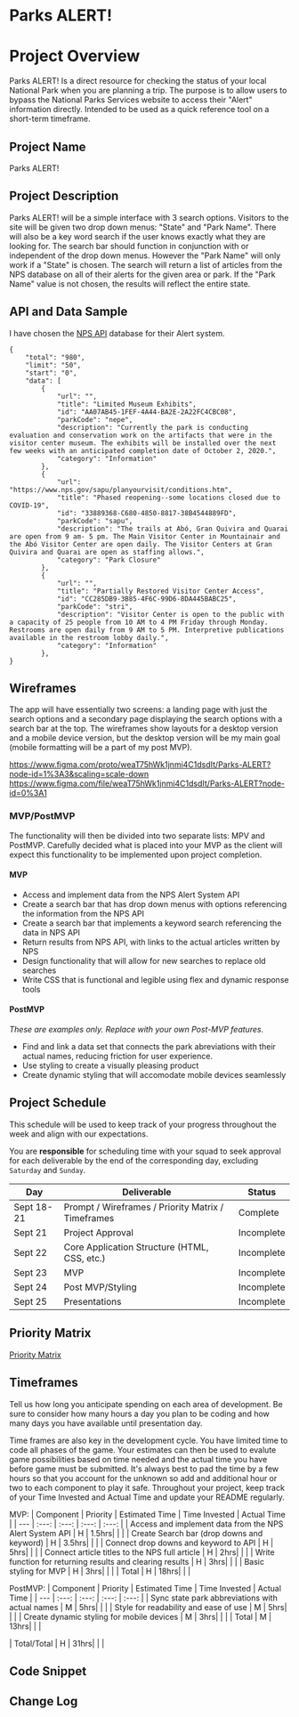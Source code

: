 # Parks ALERT!

# Project Overview

Parks ALERT! Is a direct resource for checking the status of your local National Park when you are planning a trip. The purpose is to allow users to bypass the National Parks Services website to access their "Alert" information directly. Intended to be used as a quick reference tool on a short-term timeframe.

## Project Name

Parks ALERT!

## Project Description

Parks ALERT! will be a simple interface with 3 search options. Visitors to the site will be given two drop down menus: "State" and "Park Name". There will also be a key word search if the user knows exactly what they are looking for. The search bar should function in conjunction with or independent of the drop down menus. However the "Park Name" will only work if a "State" is chosen. The search will return a list of articles from the NPS database on all of their alerts for the given area or park. If the "Park Name" value is not chosen, the results will reflect the entire state. 


## API and Data Sample

I have chosen the [NPS API](https://developer.nps.gov/api/v1/alerts?stateCode=&api_key=h8NDokUnuZXPqh77nLY0qfs7oRjNuYXJvhq3dbqG) database for their Alert system.

```
{
    "total": "980",
    "limit": "50",
    "start": "0",
    "data": [
        {
            "url": "",
            "title": "Limited Museum Exhibits",
            "id": "AA07AB45-1FEF-4A44-BA2E-2A22FC4CBC08",
            "parkCode": "nepe",
            "description": "Currently the park is conducting evaluation and conservation work on the artifacts that were in the visitor center museum. The exhibits will be installed over the next few weeks with an anticipated completion date of October 2, 2020.",
            "category": "Information"
        },
        {
            "url": "https://www.nps.gov/sapu/planyourvisit/conditions.htm",
            "title": "Phased reopening--some locations closed due to COVID-19",
            "id": "33889368-C680-4850-8817-38B4544889FD",
            "parkCode": "sapu",
            "description": "The trails at Abó, Gran Quivira and Quarai are open from 9 am- 5 pm. The Main Visitor Center in Mountainair and the Abó Visitor Center are open daily. The Visitor Centers at Gran Quivira and Quarai are open as staffing allows.",
            "category": "Park Closure"
        },
        {
            "url": "",
            "title": "Partially Restored Visitor Center Access",
            "id": "CC285DB9-3B85-4F6C-99D6-8DA445BABC25",
            "parkCode": "stri",
            "description": "Visitor Center is open to the public with a capacity of 25 people from 10 AM to 4 PM Friday through Monday. Restrooms are open daily from 9 AM to 5 PM. Interpretive publications available in the restroom lobby daily.",
            "category": "Information"
        },
}
```

## Wireframes

The app will have essentially two screens: a landing page with just the search options and a secondary page displaying the search options with a search bar at the top. The wireframes show layouts for a desktop version and a mobile device version, but the desktop version will be my main goal (mobile formatting will be a part of my post MVP).

https://www.figma.com/proto/weaT75hWk1jnmi4C1dsdIt/Parks-ALERT?node-id=1%3A3&scaling=scale-down
https://www.figma.com/file/weaT75hWk1jnmi4C1dsdIt/Parks-ALERT?node-id=0%3A1

### MVP/PostMVP

The functionality will then be divided into two separate lists: MPV and PostMVP.  Carefully decided what is placed into your MVP as the client will expect this functionality to be implemented upon project completion.  

#### MVP 

- Access and implement data from the NPS Alert System API 
- Create a search bar that has drop down menus with options referencing the information from the NPS API
- Create a search bar that implements a keyword search referencing the data in NPS API
- Return results from NPS API, with links to the actual articles written by NPS
- Design functionality that will allow for new searches to replace old searches 
- Write CSS that is functional and legible using flex and dynamic response tools

#### PostMVP  
*These are examples only. Replace with your own Post-MVP features.*

- Find and link a data set that connects the park abreviations with their actual names, reducing friction for user experience.
- Use styling to create a visually pleasing product
- Create dynamic styling that will accomodate mobile devices seamlessly

## Project Schedule

This schedule will be used to keep track of your progress throughout the week and align with our expectations.  

You are **responsible** for scheduling time with your squad to seek approval for each deliverable by the end of the corresponding day, excluding `Saturday` and `Sunday`.

|  Day | Deliverable | Status
|---|---| ---|
|Sept 18-21| Prompt / Wireframes / Priority Matrix / Timeframes | Complete
|Sept 21| Project Approval | Incomplete
|Sept 22| Core Application Structure (HTML, CSS, etc.) | Incomplete
|Sept 23| MVP | Incomplete
|Sept 24| Post MVP/Styling | Incomplete
|Sept 25| Presentations | Incomplete

## Priority Matrix

[Priority Matrix](https://drive.google.com/file/d/19o9eWjAzsrk-MyWh7F7WInC_pvRjJ4rt/view?usp=sharing)

## Timeframes

Tell us how long you anticipate spending on each area of development. Be sure to consider how many hours a day you plan to be coding and how many days you have available until presentation day.

Time frames are also key in the development cycle.  You have limited time to code all phases of the game.  Your estimates can then be used to evalute game possibilities based on time needed and the actual time you have before game must be submitted. It's always best to pad the time by a few hours so that you account for the unknown so add and additional hour or two to each component to play it safe. Throughout your project, keep track of your Time Invested and Actual Time and update your README regularly.

MVP:
| Component | Priority | Estimated Time | Time Invested | Actual Time |
| --- | :---: |  :---: | :---: | :---: |
| Access and implement data from the NPS Alert System API | H | 1.5hrs|  |  |
| Create Search bar (drop downs and keyword) | H | 3.5hrs|  |  |
| Connect drop downs and keyword to API | H | 5hrs|  |  |
| Connect article titles to the NPS full article | H | 2hrs|  |  |
| Write function for returning results and clearing results | H | 3hrs|  |  |
| Basic styling for MVP | H | 3hrs|  |  |
| Total | H | 18hrs|  |  |

PostMVP:
| Component | Priority | Estimated Time | Time Invested | Actual Time |
| --- | :---: |  :---: | :---: | :---: |
| Sync state park abbreviations with actual names | M | 5hrs|  |  |
| Style for readability and ease of use | M | 5hrs|  |  |
| Create dynamic styling for mobile devices | M | 3hrs|  |  |
| Total | M | 13hrs|  |  |

| Total/Total | H | 31hrs|  |  |

## Code Snippet



## Change Log

